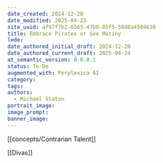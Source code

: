 ```yaml
---
date_created: 2024-12-20
date_modified: 2025-04-23
site_uuid: af97f7b2-6565-47b8-85f5-50d8a4569630
title: Embrace Pirates or See Mutiny
lede: 
date_authored_initial_draft: 2024-12-20
date_authored_current_draft: 2025-04-24
at_semantic_version: 0.0.0.1
status: To-Do
augmented_with: Perplexica AI
category: 
tags:
authors:
  - Michael Staton
portrait_image: 
image_prompt: 
banner_image:
---
```

[[concepts/Contrarian Talent]]

[[Divas]]
